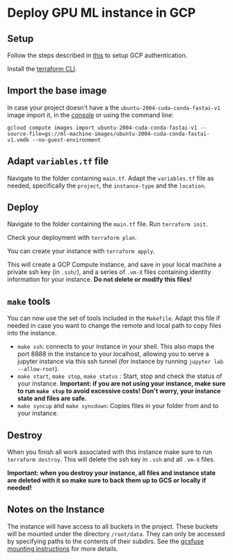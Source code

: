 # Deploy GPU ML instance in GCP

## Setup

Follow the steps described in [this](https://registry.terraform.io/providers/hashicorp/google/latest/docs/guides/provider_reference#authentication) to setup GCP authentication.

Install the [terraform CLI](https://learn.hashicorp.com/tutorials/terraform/install-cli).

## Import the base image

In case your project doesn't have a the `ubuntu-2004-cuda-conda-fastai-v1` image import it, in the [console](https://console.cloud.google.com/compute/imagesAdd) or using the command line:

```
gcloud compute images import ubuntu-2004-cuda-conda-fastai-v1 --source-file=gs://ml-machine-images/ubuntu-2004-cuda-conda-fastai-v1.vmdk --no-guest-environment
```

## Adapt `variables.tf` file

Navigate to the folder containing `main.tf`. Adapt the `variables.tf` file as needed, specifically the `project`, the `instance-type` and the `location`.

## Deploy

Navigate to the folder containing the `main.tf` file. Run `terraform init`.

Check your deployment with `terraform plan`.

You can create your instance with `terraform apply`.

This will create a GCP Compute instance, and save in your local machine a private ssh key (in `.ssh/`), and a series of `.vm-X` files containing identity information for your instance. **Do not delete or modify this files!**

## `make` tools

You can now use the set of tools included in the `Makefile`. Adapt this file if needed in case you want to change the remote and local path to copy files into the instance.

- `make ssh`: connects to your instance in your shell. This also maps the port 8888 in the instance to your localhost, allowing you to serve a jupyter instance via this ssh tunnel (for instance by running `jupyter lab --allow-root`).
- `make start`, `make stop`, `make status` : Start, stop and check the status of your instance. **Important: if you are not using your instance, make sure to run `make stop` to avoid excessive costs! Don't worry, your instance state and files are safe.**
- `make syncup` and `make syncdown`: Copies files in your folder from and to your instance.

## Destroy

When you finish all work associated with this instance make sure to run `terraform destroy`. This will delete the ssh key in `.ssh` and all `.vm-X` files.

**Important: when you destroy your instance, all files and instance state are deleted with it so make sure to back them up to GCS or locally if needed!**


## Notes on the Instance

The instance will have access to all buckets in the project. These buckets will be mounted under the directory `/root/data`. They can only be accessed by specifying paths to the contents of their subdirs. See the [gcsfuse mounting instructions](https://github.com/GoogleCloudPlatform/gcsfuse/blob/master/docs/mounting.md) for more details.
